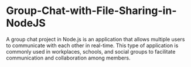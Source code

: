 # Group-Chat-with-File-Sharing-in-NodeJS
A group chat project in Node.js is an application that allows multiple users to communicate with each other in real-time. This type of application is commonly used in workplaces, schools, and social groups to facilitate communication and collaboration among members.
